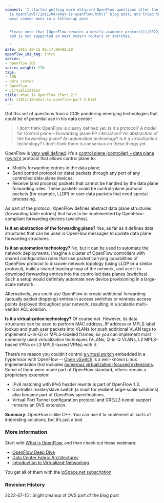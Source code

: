 ```yaml
---
comment: 'I started getting more detailed OpenFlow questions after the initial “[What
  is OpenFlow](/2011/04/what-is-openflow.html)” blog post, and tried to answer the
  most common ones in a follow-up post.


  Please note that [OpenFlow remains a mostly-academic protocol](/2022/05/openflow-still-kicking.html),
  and is not supported on most modern routers or switches.

  '
date: 2011-10-11 06:17:00+02:00
openflow_101_tag: intro
series:
- openflow_101
series_weight: 270
tags:
- SDN
- data center
- OpenFlow
- virtualization
title: What Is OpenFlow (Part 2)?
url: /2011/10/what-is-openflow-part-2.html
---
```

Got this set of questions from a CCIE pondering emerging technologies that could be of potential use in his data center:

> I don’t think OpenFlow is clearly defined yet. Is it a protocol? A model for Control plane – Forwarding plane FP interaction? An abstraction of the forwarding-plane? An automation technology? Is it a virtualization technology? I don’t think there is consensus on these things yet.

OpenFlow is [very well defined](https://blog.ipspace.net/2011/04/what-is-openflow.html). It’s a [control plane (controller) – data plane (switch)](/2013/08/management-control-and-data-planes-in.html) protocol that allows control plane to:
<!--more-->
-   Modify forwarding entries in the data plane;
-   Send control protocol (or data) packets through any port of any controlled data-plane devices;
-   Receive (and process) packets that cannot be handled by the data plane forwarding rules. These packets could be control-plane protocol packets (for example, LLDP) or user data packets that need special processing.

As part of the protocol, OpenFlow defines abstract data plane structures (forwarding table entries) that have to be implemented by OpenFlow-compliant forwarding devices (switches).

**Is it an abstraction of the forwarding plane?** Yes, as far as it defines data structures that can be used in OpenFlow messages to update data plane forwarding structures.

**Is it an automation technology?** No, but it can be used to automate the network deployments. Imagine a cluster of OpenFlow controllers with shared configuration rules that use packet carrying capabilities of OpenFlow protocol to discover network topology (using LLDP or a similar protocol), build a shared topology map of the network, and use it to download forwarding entries into the controlled data planes (switches). Such a setup would definitely automate new device provisioning in a large-scale network.

Alternatively, you could use OpenFlow to create additional forwarding (actually packet dropping) entries in access switches or wireless access points deployed throughout your network, resulting in a scalable multi-vendor ACL solution.

**Is it a virtualization technology?** Of course not. However, its data structures can be used to perform MAC address, IP address or MPLS label lookup and push user packets into VLANs (or push additional VLAN tags to implement Q-in-Q) or MPLS-labeled frames, so you can implement most commonly used virtualization techniques (VLANs, Q-in-Q VLANs, L2 MPLS-based VPNs or L3 MPLS-based VPNs) with it.

There’s no reason you couldn’t control [a virtual switch](https://blog.ipspace.net/2011/08/soft-switching-might-not-scale-but-we.html) embedded in a hypervisor with OpenFlow -- [Open vSwitch](http://openvswitch.org/) is a well-known Linux implementation that includes [numerous virtualization-focused extensions](http://openvswitch.org/features/). Some of them were made part of OpenFlow standard, others remain a proprietary extension:

-   IPv6 matching with IPv6 header rewrite is part of OpenFlow 1.3.
-   Controller master/slave switch (a must for resilient large-scale solutions) also became part of OpenFlow specifications.
-   Virtual Port Tunnel configuration protocol and GRE/L3 tunnel support remains an OVS extension.

**Summary**: OpenFlow is like C++. You can use it to implement all sorts of interesting solutions, but it’s just a tool.

### More information

Start with [What is OpenFlow](https://blog.ipspace.net/2011/04/what-is-openflow.html), and then check out these webinars:

* [OpenFlow Deep Dive](https://www.ipspace.net/OpenFlow_Deep_Dive)
* [Data Center Fabric Architectures](https://www.ipspace.net/Data_Center_Fabrics)
* [Introduction to Virtualized Networking](https://www.ipspace.net/Introduction_to_Virtualized_Networking)

You get all of them with the [ipSpace.net subscription](http://www.ipspace.net/Subscription).

### Revision History

2022-07-15
: Slight cleanup of OVS part of the blog post

